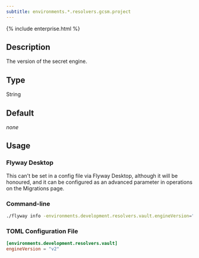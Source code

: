 ```yaml
---
subtitle: environments.*.resolvers.gcsm.project
---
```


{% include enterprise.html %}

## Description

The version of the secret engine.

## Type

String

## Default

<i>none</i>

## Usage

### Flyway Desktop

This can't be set in a config file via Flyway Desktop, although it will be honoured, and it can be configured as an advanced parameter in operations on the Migrations page.

### Command-line

```bash
./flyway info -environments.development.resolvers.vault.engineVersion="v2"
```

### TOML Configuration File

```toml
[environments.development.resolvers.vault]
engineVersion = "v2"
```
